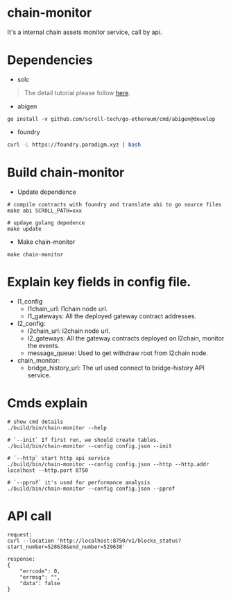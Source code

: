 # chain-monitor

It's a internal chain assets monitor service, call by api.

# Dependencies

* solc

> The detail tutorial please follow [here](https://docs.soliditylang.org/en/latest/installing-solidity.html).

* abigen

```
go install -v github.com/scroll-tech/go-ethereum/cmd/abigen@develop
```

* foundry

```bash
curl -L https://foundry.paradigm.xyz | bash
```

# Build chain-monitor

* Update dependence

```
# compile contracts with foundry and translate abi to go source files 
make abi SCROLL_PATH=xxx

# updaye golang depedence
make update
```

* Make chain-monitor

```
make chain-monitor
```

# Explain key fields in config file.

+ l1_config
    + l1chain_url: l1chain node url.
    + l1_gateways: All the deployed gateway contract addresses.
+ l2_config:
    + l2chain_url: l2chain node url.
    + l2_gateways: All the gateway contracts deployed on l2chain, monitor the events.
    + message_queue: Used to get withdraw root from l2chain node.
+ chain_monitor:
    + bridge_history_url: The url used connect to bridge-history API service.

# Cmds explain

```
# show cmd details
./build/bin/chain-monitor --help

# `--init` If first run, we should create tables.
./build/bin/chain-monitor --config config.json --init

# `--http` start http api service
./build/bin/chain-monitor --config config.json --http --http.addr localhost --http.port 8750

# `--pprof` it's used for performance analysis
./build/bin/chain-monitor --config config.json --pprof
```

# API call
```
request:
curl --location 'http://localhost:8750/v1/blocks_status?start_number=528638&end_number=529638'

response:
{
    "errcode": 0,
    "errmsg": "",
    "data": false
}
```